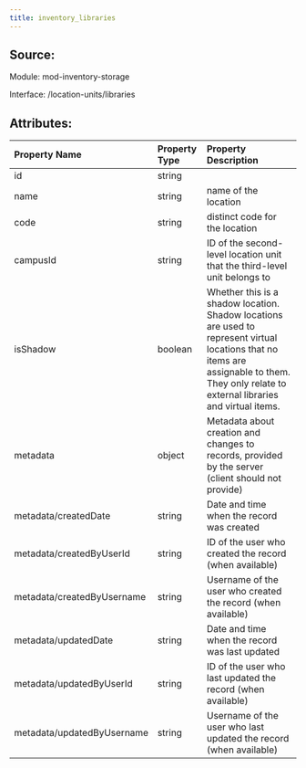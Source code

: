```yaml
---
title: inventory_libraries
---
```

## Source:

Module: mod-inventory-storage

Interface: /location-units/libraries

## Attributes:

| Property Name              | Property Type   | Property Description                                                                                                                                                                        |
|:---------------------------|:----------------|:--------------------------------------------------------------------------------------------------------------------------------------------------------------------------------------------|
| id                         | string          |                                                                                                                                                                                             |
| name                       | string          | name of the location                                                                                                                                                                        |
| code                       | string          | distinct code for the location                                                                                                                                                              |
| campusId                   | string          | ID of the second-level location unit that the third-level unit belongs to                                                                                                                   |
| isShadow                   | boolean         | Whether this is a shadow location. Shadow locations are used to represent virtual locations that no items are assignable to them. They only relate to external libraries and virtual items. |
| metadata                   | object          | Metadata about creation and changes to records, provided by the server (client should not provide)                                                                                          |
| metadata/createdDate       | string          | Date and time when the record was created                                                                                                                                                   |
| metadata/createdByUserId   | string          | ID of the user who created the record (when available)                                                                                                                                      |
| metadata/createdByUsername | string          | Username of the user who created the record (when available)                                                                                                                                |
| metadata/updatedDate       | string          | Date and time when the record was last updated                                                                                                                                              |
| metadata/updatedByUserId   | string          | ID of the user who last updated the record (when available)                                                                                                                                 |
| metadata/updatedByUsername | string          | Username of the user who last updated the record (when available)                                                                                                                           |

